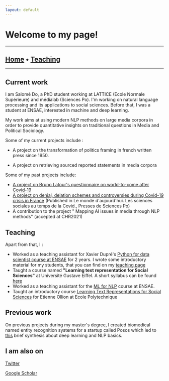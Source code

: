 ```yaml
---
layout: default
---
```


# Welcome to my page!

-----------------
## [Home](https://sally14.github.io/) • [Teaching](/teaching/teachings.md) 
-----------------

## Current work
I am Salomé Do, a PhD student working at LATTICE (Ecole Normale Supérieure) and médialab (Sciences Po). I'm working on natural language processing and its applications to social sciences. Before that, I was a student at ENSAE, interested in machine and deep learning. 

My work aims at using modern NLP methods on large media corpora in order to provide quantitative insights on traditional questions in Media and Political Sociology.



Some of my current projects include :

- A project on the transformation of politics framing in french written press since 1950.

- A project on retrieving sourced reported statements in media corpora
  

Some of my past projects include:

- [A project on Bruno Latour's questionnaire on world-to-come after Covid-19 ](https://sally14.github.io/data/Where_to_land_after_the_epidemic_V2.pdf)
- [A project on denial, delation schemes and controversies during Covid-19 crisis in France](https://doi.org/10.3917/scpo.lazar.2020.01.0223) (Published in Le monde d'aujourd'hui. Les sciences sociales au temps de la Covid., Presses de Sciences Po)
- A contribution to the project " Mapping AI issues in media through NLP methods" (accepted at CHR2021)


## Teaching


 Apart from that, I :
 - Worked as a teaching assistant for Xavier Dupré's [Python for data scientist course at ENSAE](http://www.xavierdupre.fr/app/ensae_teaching_cs/helpsphinx/td_2a.html) for 2 years. I wrote some introductory material for my students, that you can find on my [teaching page](./teaching/teachings.md)
 - Taught a course named  **"Learning text representation for Social Sciences"** at Université Gustave Eiffel. A short syllabus can be found [here](/data/teaching_stuff/syllabus.pdf)
 - Worked as a teaching assistant for the [ML for NLP](https://nlp-ensae.github.io/) course at ENSAE.
 - Taught an introductory course [Learning Text Representations for Social Sciences](/data/teaching_stuff/NLP_Course_X.pdf) for Etienne Ollion at Ecole Polytechnique

 


## Previous work


On previous projects during my master's degree, I created biomedical named entity recognition systems for a startup called Posos which led to [this](https://github.com/sally14/NLPBasics/blob/master/Report/report.pdf) brief synthesis about deep learning and NLP basics.



## I am also on

[Twitter](https://twitter.com/slalomedo)

[Google Scholar](https://scholar.google.fr/citations?user=5LZMtfYAAAAJ&hl=fr)

